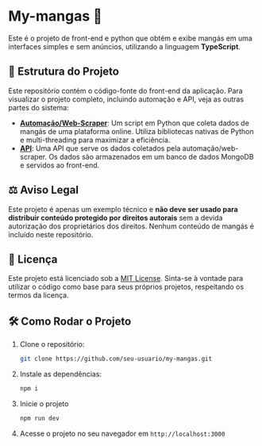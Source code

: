 # My-mangas 🥭

Este é o projeto de front-end e python que obtém e exibe mangás em uma interfaces simples e sem anúncios, utilizando a linguagem **TypeScript**.

## 📂 Estrutura do Projeto

Este repositório contém o código-fonte do front-end da aplicação. Para visualizar o projeto completo, incluindo automação e API, veja as outras partes do sistema:

- [**Automação/Web-Scraper**](https://github.com/GustavoSilverio/my-mangas-scraper): Um script em Python que coleta dados de mangás de uma plataforma online. Utiliza bibliotecas nativas de Python e multi-threading para maximizar a eficiência.
- [**API**](https://github.com/GustavoSilverio/my-mangas-api): Uma API que serve os dados coletados pela automação/web-scraper. Os dados são armazenados em um banco de dados MongoDB e servidos ao front-end.

## ⚖️ Aviso Legal

Este projeto é apenas um exemplo técnico e **não deve ser usado para distribuir conteúdo protegido por direitos autorais** sem a devida autorização dos proprietários dos direitos. Nenhum conteúdo de mangás é incluído neste repositório.

## 📄 Licença

Este projeto está licenciado sob a [MIT License](LICENSE). Sinta-se à vontade para utilizar o código como base para seus próprios projetos, respeitando os termos da licença.

## 🛠️ Como Rodar o Projeto

1. Clone o repositório:
   ```bash
   git clone https://github.com/seu-usuario/my-mangas.git
    ```
2. Instale as dependências:
    ```bash
    npm i
    ```
3. Inicie o projeto
    ```bash
    npm run dev
    ```
4. Acesse o projeto no seu navegador em `http://localhost:3000`
